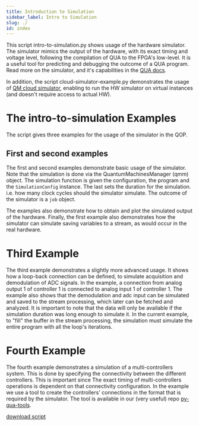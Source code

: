 ```yaml
---
title: Introduction to Simulation
sidebar_label: Intro to Simulation
slug: ./
id: index
---
```


This script intro-to-simulation.py shows usage of the hardware simulator. The simulator mimics the output of the hardware, 
with its exact timing and voltage level, following the compilation of QUA to the FPGA's low-level. 
It is a useful tool for predicting and debugging the outcome of a QUA program. 
Read more on the simulator, and it's capabilities in the [QUA docs](https://docs.quantum-machines.co/latest/docs/Guides/simulator/).

In addition, the script cloud-simulator-example.py demonstrates the usage of [QM cloud simulator](https://docs.quantum-machines.co/latest/docs/Guides/qm_saas_guide/), enabling to run the HW simulator
on virtual instances (and doesn't require access to actual HW).

The intro-to-simulation Examples
============

The script gives three examples for the usage of the simulator in the QOP.

First and second examples
-------------

The first and second examples demonstrate basic usage of the simulator. Note that the simulation is done via the QuantumMachinesManager (qmm) object. 
The simulation function is given the configuration, the program and the `SimulationConfig` instance. The last sets the duration for the 
simulation. i.e. how many clock cycles should the simulator simulate. The outcome of the simulator is a `job` object. 

The examples also demonstrate how to obtain and plot the simulated output of the hardware. Finally, the first example also demonstrates
how the simulator can simulate saving variables to a stream, as would occur in the real hardware. 

Third Example
==============

The third example demonstrates a slightly more advanced usage. It shows how a loop-back connection can be defined,
to simulate acquisition and demodulation of ADC signals. In the example, a connection from analog output 1 of controller 1
is connected to analog input 1 of controller 1. The example also shows that the demodulation and adc input can be simulated
and saved to the stream processing, which later can be fetched and analyzed. It is important to note that the data will only
be available if the simulation duration was long enough to simulate it. In the current example, to "fill" the buffer in the stream processing,
the simulation must simulate the entire program with all the loop's iterations.  

Fourth Example
=============

The fourth example demonstrates a simulation of a multi-controllers system. This is done by specifying the connectivity between the different controllers.
This is important since The exact timing of multi-controllers operations is dependent on that connectivity configuration.
In the example we use a tool to create the controllers' connections in the format that is required by the simulator.
The tool is available in our (very useful) repo [py-qua-tools](https://github.com/qua-platform/py-qua-tools).

[download script](intro-to-simulation.py)
